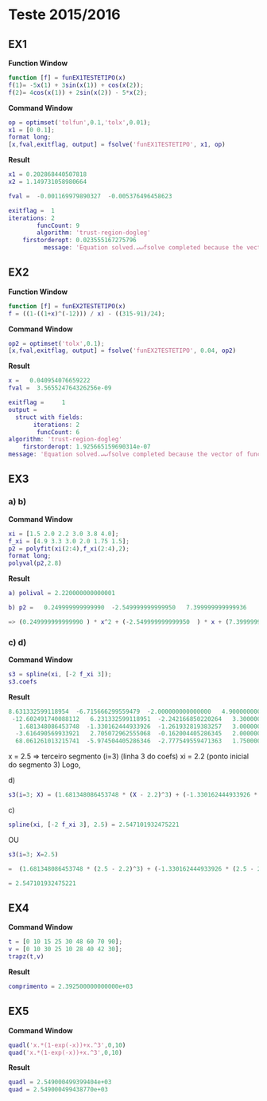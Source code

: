 # Teste 2015/2016

## EX1

**Function Window**
```Matlab
function [f] = funEX1TESTETIPO(x)
f(1)= -5x(1) + 3sin(x(1)) + cos(x(2));
f(2)= 4cos(x(1)) + 2sin(x(2)) - 5*x(2);
```

**Command Window**
```Matlab
op = optimset('tolfun',0.1,'tolx',0.01);
x1 = [0 0.1];
format long;
[x,fval,exitflag, output] = fsolve('funEX1TESTETIPO', x1, op)
```

**Result**
```Matlab
x1 = 0.202868440507818
x2 = 1.149731058980664

fval =  -0.001169979890327  -0.005376496458623

exitflag =  1
iterations: 2
        funcCount: 9
        algorithm: 'trust-region-dogleg'
    firstorderopt: 0.023555167275796
          message: 'Equation solved.↵↵fsolve completed because the vector of function values is near zero↵'''
```

## EX2

**Function Window**
```Matlab
function [f] = funEX2TESTETIPO(x)
f = ((1-((1+x)^(-12))) / x) - ((315-91)/24);
```

**Command Window**
```Matlab
op2 = optimset('tolx',0.1);
[x,fval,exitflag, output] = fsolve('funEX2TESTETIPO', 0.04, op2)
```

**Result**
```Matlab
x =   0.040954076659222
fval =  3.565524764326256e-09

exitflag =     1
output =
  struct with fields:
       iterations: 2
        funcCount: 6
algorithm: 'trust-region-dogleg'
    firstorderopt: 1.925665159690314e-07
message: 'Equation solved.↵↵fsolve completed because the vector of function values is near zero↵as measured by the default value of the function tolerance, and↵the problem appears regular as measured by the gradient.'
```

## EX3

### a) b)
**Command Window**
```Matlab
xi = [1.5 2.0 2.2 3.0 3.8 4.0];
f_xi = [4.9 3.3 3.0 2.0 1.75 1.5];
p2 = polyfit(xi(2:4),f_xi(2:4),2);
format long;
polyval(p2,2.8)
```

**Result**
```Matlab
a) polival = 2.220000000000001

b) p2 =   0.249999999999990  -2.549999999999950   7.399999999999936

=> (0.249999999999990 ) * x^2 + (-2.549999999999950  ) * x + (7.399999999999936)
```

### c) d)

**Command Window**
```Matlab
s3 = spline(xi, [-2 f_xi 3]);
s3.coefs
```

**Result**
```Matlab
8.631332599118954  -6.715666299559479  -2.000000000000000   4.900000000000000
 -12.602491740088112   6.231332599118951  -2.242166850220264   3.300000000000000
   1.681348086453748  -1.330162444933926  -1.261932819383257   3.000000000000000
  -3.616490569933921   2.705072962555068  -0.162004405286345   2.000000000000000
  68.061261013215741  -5.974504405286346  -2.777549559471363   1.750000000000000
```

x = 2.5 => terceiro segmento (i=3)  (linha 3 do coefs)
xi = 2.2 (ponto inicial do segmento 3)
Logo,

d)
```Matlab
s3(i=3; X) = (1.681348086453748 * (X - 2.2)^3) + (-1.330162444933926 * (X - 2.2)^2) + ( -1.261932819383257 * (X - 2.2)) + (3.000000000000000)
```
c)
```Matlab
spline(xi, [-2 f_xi 3], 2.5) = 2.547101932475221
```
OU

```Matlab
s3(i=3; X=2.5)

=  (1.681348086453748 * (2.5 - 2.2)^3) + (-1.330162444933926 * (2.5 - 2.2)^2) + ( -1.261932819383257 * (2.5 - 2.2)) + (3.000000000000000)

= 2.547101932475221
```

## EX4

**Command Window**
```Matlab
t = [0 10 15 25 30 48 60 70 90];
v = [0 10 30 25 10 28 40 42 30];
trapz(t,v)
```

**Result**
```Matlab
comprimento = 2.392500000000000e+03
```
## EX5

**Command Window**
```Matlab
quadl('x.*(1-exp(-x))+x.^3',0,10)
quad('x.*(1-exp(-x))+x.^3',0,10)
```

**Result**
```Matlab
quadl = 2.549000499399404e+03
quad = 2.549000499438770e+03
```
